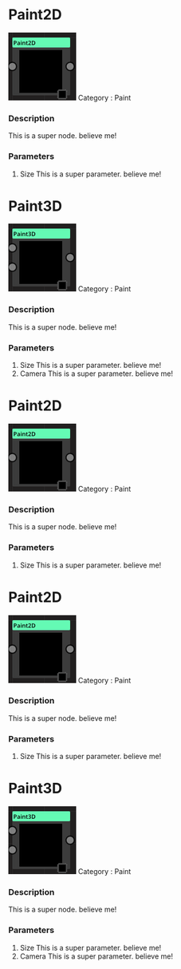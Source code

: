# Paint2D
![node picture](./Pictures/Paint2D.png)
Category : Paint
### Description
This is a super node. believe me!
### Parameters
1. Size
This is a super parameter. believe me!

# Paint3D
![node picture](./Pictures/Paint3D.png)
Category : Paint
### Description
This is a super node. believe me!
### Parameters
1. Size
This is a super parameter. believe me!
1. Camera
This is a super parameter. believe me!

# Paint2D
![node picture](./Pictures/Paint2D.png)
Category : Paint
### Description
This is a super node. believe me!
### Parameters
1. Size
This is a super parameter. believe me!

# Paint2D
![node picture](./Pictures/Paint2D.png)
Category : Paint
### Description
This is a super node. believe me!
### Parameters
1. Size
This is a super parameter. believe me!

# Paint3D
![node picture](./Pictures/Paint3D.png)
Category : Paint
### Description
This is a super node. believe me!
### Parameters
1. Size
This is a super parameter. believe me!
1. Camera
This is a super parameter. believe me!

